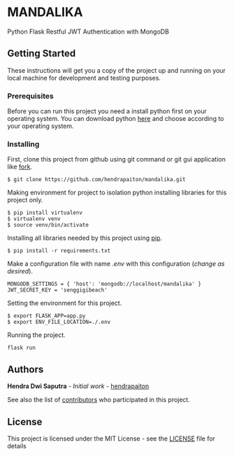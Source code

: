 # MANDALIKA

Python Flask Restful JWT Authentication with MongoDB


## Getting Started

These instructions will get you a copy of the project up and running on your local machine for development 
and testing purposes.

### Prerequisites
Before you can run this project you need a install python first on your operating system.
You can download python [here](https://www.python.org/downloads/) and choose according to your operating system.

### Installing

First, clone this project from github using git command or git gui application like [fork](https://git-fork.com/).
```
$ git clone https://github.com/hendrapaiton/mandalika.git
```

Making environment for project to isolation python installing libraries for this project only.
```
$ pip install virtualenv
$ virtualenv venv
$ source venv/bin/activate
```

Installing all libraries needed by this project using [pip](https://pypi.org/project/pip/).
```
$ pip install -r requirements.txt
```

Make a configuration file with name *.env* with this configuration (_change as desired_).
```
MONGODB_SETTINGS = { 'host': 'mongodb://localhost/mandalika' }
JWT_SECRET_KEY = 'senggigibeach'
```

Setting the environment for this project.
```
$ export FLASK_APP=app.py
$ export ENV_FILE_LOCATION=./.env
``` 

Running the project.
```
flask run
```


## Authors

**Hendra Dwi Saputra** - *Initial work* - [hendrapaiton](https://github.com/hendrapaiton)

See also the list of [contributors](https://github.com/your/project/contributors) who participated in this project.


## License
This project is licensed under the MIT License - see the [LICENSE](LICENSE) file for details
